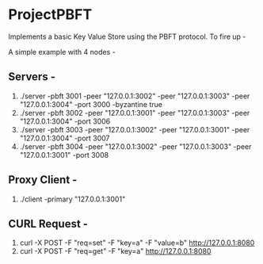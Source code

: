 # ProjectPBFT

Implements a basic Key Value Store using the PBFT protocol. To fire up -

A simple example with 4 nodes - 
## Servers -
1) ./server -pbft 3001 -peer "127.0.0.1:3002" -peer "127.0.0.1:3003" -peer "127.0.0.1:3004" -port 3000 -byzantine true
2) ./server -pbft 3002 -peer "127.0.0.1:3001" -peer "127.0.0.1:3003" -peer "127.0.0.1:3004" -port 3006
3) ./server -pbft 3003 -peer "127.0.0.1:3002" -peer "127.0.0.1:3001" -peer "127.0.0.1:3004" -port 3007
4) ./server -pbft 3004 -peer "127.0.0.1:3002" -peer "127.0.0.1:3003" -peer "127.0.0.1:3001" -port 3008
## Proxy Client - 
1) ./client -primary "127.0.0.1:3001"
## CURL Request -
1) curl -X POST -F "req=set" -F "key=a" -F "value=b" http://127.0.0.1:8080
2) curl -X POST -F "req=get" -F "key=a" http://127.0.0.1:8080
